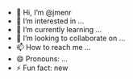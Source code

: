 - 👋 Hi, I’m @jmenr
- 👀 I’m interested in ...
- 🌱 I’m currently learning ...
- 💞️ I’m looking to collaborate on ...
- 📫 How to reach me ...
- 😄 Pronouns: ...
- ⚡ Fun fact: new

<!---
jmenr/jmenr is a ✨ special ✨ repository because its `README.md` (this file) appears on your GitHub profile.
You can click the Preview link to take a look at your changes.
--->
